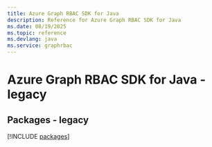 ```yaml
---
title: Azure Graph RBAC SDK for Java
description: Reference for Azure Graph RBAC SDK for Java
ms.date: 08/19/2025
ms.topic: reference
ms.devlang: java
ms.service: graphrbac
---
```

# Azure Graph RBAC SDK for Java - legacy
## Packages - legacy
[!INCLUDE [packages](graph-rbac-index.md)]